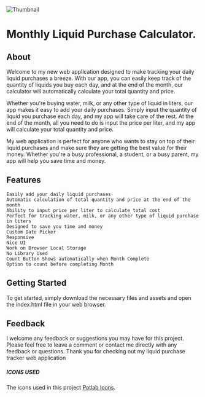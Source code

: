 ![Thumbnail](https://i.ibb.co/9cP0xd0/20221031-211131.png)


# Monthly Liquid Purchase Calculator.
## About
Welcome to my new web application designed to make tracking your daily liquid purchases a breeze. With our app, you can easily keep track of the quantity of liquids you buy each day, and at the end of the month, our calculator will automatically calculate your total quantity and price.

Whether you're buying water, milk, or any other type of liquid in liters, our app makes it easy to add your daily purchases. Simply input the quantity of liquid you purchase each day, and my app will take care of the rest. At the end of the month, all you need to do is input the price per liter, and my app will calculate your total quantity and price.

My web application is perfect for anyone who wants to stay on top of their liquid purchases and make sure they are getting the best value for their money. Whether you're a busy professional, a student, or a busy parent, my app will help you save time and money.

## Features

    Easily add your daily liquid purchases
    Automatic calculation of total quantity and price at the end of the month
    Ability to input price per liter to calculate total cost
    Perfect for tracking water, milk, or any other type of liquid purchase in liters
    Designed to save you time and money
    Custom Date Picker
    Responsive
    Nice UI
    Work on Browser Local Storage
    No Library Used
    Count Button Shows automatically when Month Complete
    Option to count before completing Month

## Getting Started

To get started, simply download the necessary files and assets and open the index.html file in your web browser.

## Feedback

I welcome any feedback or suggestions you may have for this project. Please feel free to leave a comment or contact me directly with any feedback or questions.
Thank you for checking out my liquid purchase tracker web application

##### ICONS USED
The icons used in this project [Potlab Icons](https://www.potlabicons.com/).


